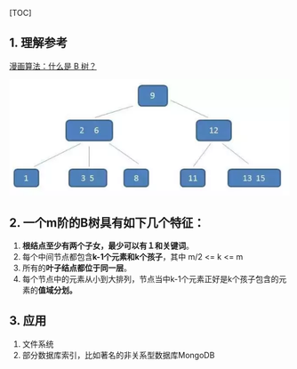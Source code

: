 [TOC]
## 1. 理解参考
[漫画算法：什么是 B 树？](https://www.jianshu.com/p/8b653423c586)

![](../../img/B-Tree.jpeg)


## 2. 一个m阶的B树具有如下几个特征：
1. **根结点至少有两个子女，最少可以有１和关键词**。
2. 每个中间节点都包含**k-1个元素和k个孩子**，其中 m/2 <= k <= m
4. 所有的**叶子结点都位于同一层**。
5. 每个节点中的元素从小到大排列，节点当中k-1个元素正好是k个孩子包含的元素的**值域分划。**


## 3. 应用
1. 文件系统
2. 部分数据库索引，比如著名的非关系型数据库MongoDB